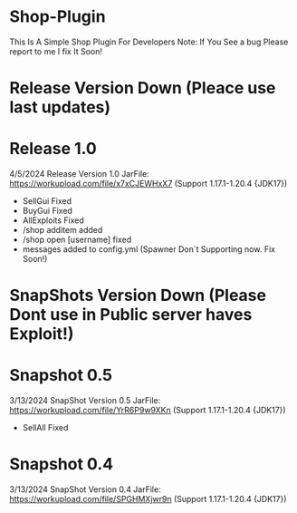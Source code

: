 # Shop-Plugin
This Is A Simple Shop Plugin For Developers
Note: If You See a bug Please report to me I fix It Soon! 

# Release Version Down (Pleace use last updates)



# Release 1.0
4/5/2024 Release Version 1.0 JarFile: https://workupload.com/file/x7xCJEWHxX7 (Support 1.17.1-1.20.4 {JDK17})
- SellGui Fixed
- BuyGui Fixed
- AllExploits Fixed
- /shop additem added
- /shop open [username] fixed
- messages added to config.yml
(Spawner Don`t Supporting now. Fix Soon!)

# SnapShots Version Down (Please Dont use in Public server haves Exploit!)


# Snapshot 0.5
3/13/2024 SnapShot Version 0.5 JarFile: https://workupload.com/file/YrR6P9w9XKn (Support 1.17.1-1.20.4 {JDK17})
- SellAll Fixed

# Snapshot 0.4
3/13/2024 SnapShot Version 0.4 JarFile: https://workupload.com/file/SPGHMXjwr9n (Support 1.17.1-1.20.4 {JDK17})
